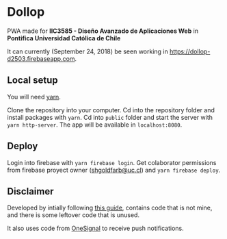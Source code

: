 # Dollop

PWA made for **IIC3585 - Diseño Avanzado de Aplicaciones Web** in **Pontifica Universidad Católica de Chile**

It can currently (September 24, 2018) be seen working in https://dollop-d2503.firebaseapp.com.

## Local setup

You will need [yarn](https://yarnpkg.com/en/).

Clone the repository into your computer. Cd into the repository folder and install packages with `yarn`. Cd into `public` folder and start the server with `yarn http-server`. The app will be available in `localhost:8080`.

## Deploy

Login into firebase with `yarn firebase login`. Get colaborator permissions from firebase proyect owner (shgoldfarb@uc.cl) and `yarn firebase deploy`.

## Disclaimer

Developed by intially following [this guide](https://developers.google.com/web/fundamentals/codelabs/your-first-pwapp), contains code that is not mine, and there is some leftover code that is unused.

It also uses code from [OneSignal](https://onesignal.com) to receive push notifications.
